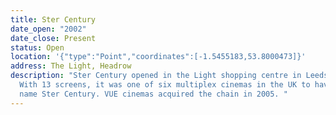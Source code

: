 ```yaml
---
title: Ster Century
date_open: "2002"
date_close: Present
status: Open
location: '{"type":"Point","coordinates":[-1.5455183,53.8000473]}'
address: The Light, Headrow
description: "Ster Century opened in the Light shopping centre in Leeds in 2002.
  With 13 screens, it was one of six multiplex cinemas in the UK to have the
  name Ster Century. VUE cinemas acquired the chain in 2005. "
---
```

